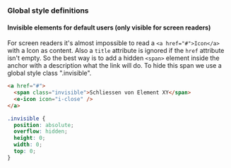 ### Global style definitions

#### Invisible elements for default users (only visible for screen readers)

For screen readers it's almost impossible to read a `<a href="#">Icon</a>` with a Icon as content. Also a `title` attribute is ignored if the `href` attribute isn't empty. So the best way is to add a hidden `<span>` element inside the anchor with a description what the link will do. 
To hide this span we use a global style class ".invisible".

```html
<a href="#">
  <span class="invisible">Schliessen von Element XY</span>
  <e-icon icon="i-close" />
</a>
```

```scss
.invisible {
  position: absolute;
  overflow: hidden;
  height: 0;
  width: 0;
  top: 0;
}
```